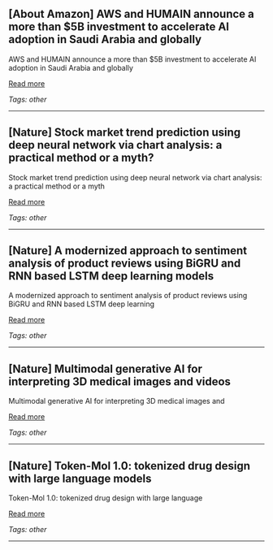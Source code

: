 ## [About Amazon] AWS and HUMAIN announce a more than $5B investment to accelerate AI adoption in Saudi Arabia and globally

AWS and HUMAIN announce a more than $5B investment to accelerate AI adoption in Saudi Arabia and globally

[Read more](https://www.aboutamazon.com/news/company-news/amazon-aws-humain-ai-investment-in-saudi-arabia)

_Tags: other_

---
## [Nature] Stock market trend prediction using deep neural network via chart analysis: a practical method or a myth?

Stock market trend prediction using deep neural network via chart analysis: a practical method or a myth

[Read more](https://www.nature.com/articles/s41599-025-04761-8)

_Tags: other_

---
## [Nature] A modernized approach to sentiment analysis of product reviews using BiGRU and RNN based LSTM deep learning models

A modernized approach to sentiment analysis of product reviews using BiGRU and RNN based LSTM deep learning

[Read more](https://www.nature.com/articles/s41598-025-01104-0)

_Tags: other_

---
## [Nature] Multimodal generative AI for interpreting 3D medical images and videos

Multimodal generative AI for interpreting 3D medical images and

[Read more](https://www.nature.com/articles/s41746-025-01649-4)

_Tags: other_

---
## [Nature] Token-Mol 1.0: tokenized drug design with large language models

Token-Mol 1.0: tokenized drug design with large language

[Read more](https://www.nature.com/articles/s41467-025-59628-y)

_Tags: other_

---

